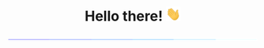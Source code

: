 <h1 align="center">Hello there! <img  width=30px src='/madia/wave.gif'></h1>


<img src="/madia/glowing_line.gif?raw=true">